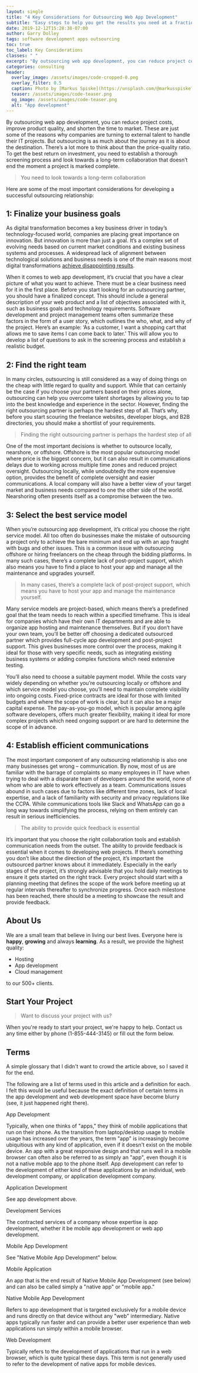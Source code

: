 ```yaml
---
layout: single
title: "4 Key Considerations for Outsourcing Web App Development"
subtitle: "Easy steps to help you get the results you need at a fraction of the cost"
date: 2019-12-12T15:28:38-07:00
author: Garry Dolley
tags: software development apps outsourcing
toc: true
toc_label: Key Considerations
classes: " "
excerpt: "By outsourcing web app development, you can reduce project costs, improve product quality, and shorten the time to market"
categories: consulting
header:
  overlay_image: /assets/images/code-cropped-0.png
  overlay_filter: 0.5
  caption: Photo by [Markus Spiske](https://unsplash.com/@markusspiske?utm_source=unsplash&utm_medium=referral&utm_content=creditCopyText)
  teaser: /assets/images/code-teaser.png
  og_image: /assets/images/code-teaser.png
  alt: "App development"
---
```


By outsourcing web app development, you can reduce project costs, improve
product quality, and shorten the time to market. These are just some of the
reasons why companies are turning to external talent to handle their IT
projects. But outsourcing is as much about the journey as it is about the
destination. There’s a lot more to think about than the price-quality ratio. To
get the best return on investment, you need to establish a thorough screening
process and look towards a long-term collaboration that doesn’t end the moment
a project is marked complete.

<blockquote class="ludwig">
You need to look towards a long-term collaboration
</blockquote>

Here are some of the most important considerations for developing a successful
outsourcing relationship:

1: Finalize your business goals
-------------------------------

As digital transformation becomes a key business driver in today’s
technology-focused world, companies are placing great importance on innovation.
But innovation is more than just a goal. It’s a complex set of evolving needs
based on current market conditions and existing business systems and processes.
A widespread lack of alignment between technological solutions and business
needs is one of the main reasons most digital transformations [achieve disappointing results](https://ceoworld.biz/2019/03/30/most-digital-transformations-fail-heres-how-to-change-that/).

When it comes to web app development, it’s crucial that you have a clear
picture of what you want to achieve. There must be a clear business need for it
in the first place. Before you start looking for an outsourcing partner, you
should have a finalized concept. This should include a general description of
your web product and a list of objectives associated with it, such as business
goals and technology requirements. Software development and project management
teams often summarize these factors in the form of a user story, which outlines
the who, what, and why of the project. Here’s an example: ‘As a customer, I
want a shopping cart that allows me to save items I can come back to later.’
This will allow you to develop a list of questions to ask in the screening
process and establish a realistic budget.

2: Find the right team
----------------------

In many circles, outsourcing is still considered as a way of doing things on
the cheap with little regard to quality and support. While that can certainly
be the case if you choose your partners based on their prices alone,
outsourcing can help you overcome talent shortages by allowing you to tap into
the best knowledge and experience in the sector. However, finding the right
outsourcing partner is perhaps the hardest step of all. That’s why, before you
start scouring the freelance websites, developer blogs, and B2B directories,
you should make a shortlist of your requirements.

<blockquote class="ludwig">
Finding the right outsourcing partner is perhaps the hardest step of all
</blockquote>

One of the most important decisions is whether to outsource locally, nearshore,
or offshore. Offshore is the most popular outsourcing model where price is the
biggest concern, but it can also result in communications delays due to working
across multiple time zones and reduced project oversight. Outsourcing locally,
while undoubtedly the more expensive option, provides the benefit of complete
oversight and easier communications. A local company will also have a better
view of your target market and business needs compared to one the other side of
the world. Nearshoring often presents itself as a compromise between the two.

3: Select the best service model
--------------------------------

When you’re outsourcing app development, it’s critical you choose the right
service model. All too often do businesses make the mistake of outsourcing a
project only to achieve the bare minimum and end up with an app fraught with
bugs and other issues. This is a common issue with outsourcing offshore or
hiring freelancers on the cheap through the bidding platforms. In many such
cases, there’s a complete lack of post-project support, which also means you
have to find a place to host your app and manage all the maintenance and
upgrades yourself.

<blockquote class="ludwig">
In many cases, there’s a complete lack of post-project support, which means you have to host your app and manage the maintenance yourself.
</blockquote>

Many service models are project-based, which means there’s a predefined goal
that the team needs to reach within a specified timeframe. This is ideal for
companies which have their own IT departments and are able to organize app
hosting and maintenance themselves. But if you don’t have your own team, you’ll
be better off choosing a dedicated outsourced partner which provides full-cycle
app development and post-project support. This gives businesses more control over
the process, making it ideal for those with very specific needs, such as
integrating existing business systems or adding complex functions which need
extensive testing.

You’ll also need to choose a suitable payment model. While the costs vary
widely depending on whether you’re outsourcing locally or offshore and which
service model you choose, you’ll need to maintain complete visibility into
ongoing costs. Fixed-price contracts are ideal for those with limited budgets
and where the scope of work is clear, but it can also be a major capital
expense. The pay-as-you-go model, which is popular among agile software
developers, offers much greater flexibility, making it ideal for more complex
projects which need ongoing support or are hard to determine the scope of in
advance.

4: Establish efficient communications
-------------------------------------

The most important component of any outsourcing relationship is also one many
businesses get wrong – communication. By now, most of us are familiar with the
barrage of complaints so many employees in IT have when trying to deal with a
disparate team of developers around the world, none of whom who are able to
work effectively as a team. Communications issues abound in such cases due to
factors like different time zones, lack of local expertise, and a lack of
familiarity with security and privacy regulations like the CCPA. While
communications tools like Slack and WhatsApp can go a long way towards
simplifying the process, relying on them entirely can result in serious
inefficiencies.

<blockquote class="ludwig">
The ability to provide quick feedback is essential
</blockquote>

It’s important that you choose the right collaboration tools and establish
communication needs from the outset. The ability to provide feedback is
essential when it comes to developing web projects. If there’s something you
don’t like about the direction of the project, it’s important the outsourced
partner knows about it immediately. Especially in the early stages of the
project, it’s strongly advisable that you hold daily meetings to ensure it gets
started on the right track. Every project should start with a planning meeting
that defines the scope of the work before meeting up at regular intervals
thereafter to synchronize progress. Once each milestone has been reached, there
should be a meeting to showcase the result and provide feedback.

About Us
--------

We are a small team that believe in living our best lives.  Everyone
here is **happy**, **growing** and always **learning**.  As a result,
we provide the highest quality:

<ul>
  <li>Hosting</li>
  <li>App development</li>
  <li>Cloud management</li>
  </ul>

to our 500+ clients.

Start Your Project
------------------

<blockquote class="ludwig">
Want to discuss your project with us?  
</blockquote>


When you're ready to start your project, we're happy to help.  Contact
us any time either by phone (1-855-444-3145) or fill out the form below.

<div class="_form_1"></div><script src="https://rraskolnikov23.activehosted.com/f/embed.php?id=1" type="text/javascript" charset="utf-8"></script>

Terms
-----

A simple glossary that I didn't want to crowd the article above, so I saved it
for the end.

The following are a list of terms used in this article and a definition for
each.  I felt this would be useful because the exact definition of certain
terms in the app development and web development space have become blurry (see,
it just happened right there).

<dd>
  <dt>App Development</dt>
  <dl>

Typically, when one thinks of "apps," they think of mobile applications that
run on their phone.  As the transition from laptop/desktop usage to mobile
usage has increased over the years, the term "app" is increasingly become
ubiquitious with any kind of application, even if it doesn't exist on the
mobile device.  An app with a great responsive design and that runs well in a
mobile browser can often also be referred to as simply an "app", even though it
is not a native mobile app to the phone itself.  App development can refer to
the development of either kind of these applications by an individual, web
development company, or application development company.

  </dl>

  <dt>Application Development</dt>
  <dl>

See app development above.

  </dl>

  <dt>Development Services</dt>
  <dl>

The contracted services of a company whose expertise is app development,
whether it be mobile app development or web app development.

  </dl>

  <dt>Mobile App Development</dt>
  <dl>

See "Native Mobile App Development" below.

  </dl>

  <dt>Mobile Application</dt>
  <dl>

An app that is the end result of Native Mobile App Development (see below) and
can also be called simply a "native app" or "mobile app."

  </dl>

  <dt>Native Mobile App Development</dt>

  <dl>

Refers to app development that is targeted exclusively for a mobile device and
runs directly on that device without any "web" intermediary.  Native apps
typically run faster and can provide a better user experience than web
applications run simply within a mobile browser.

  </dl>

  <dt>Web Development</dt>
  <dl>

Typically refers to the development of applications that run in a web browser,
which is quite typical these days.  This term is not generally used to refer to
the development of native apps for mobile devices.

  </dl>
</dd>


